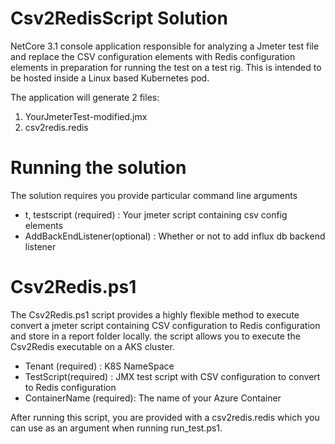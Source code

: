  # Csv2RedisScript Solution
 NetCore 3.1 console application responsible for analyzing a Jmeter test file and replace the CSV configuration elements with Redis configuration elements in preparation for running the test on a test rig. This is intended to be hosted inside a Linux based Kubernetes pod.

 The application will generate 2 files:
 1. YourJmeterTest-modified.jmx
 2. csv2redis.redis

 # Running the solution 
 The solution requires you provide particular command line arguments 

 - t, testscript (required) : Your jmeter script containing csv config elements
 - AddBackEndListener(optional) : Whether or not to add influx db backend listener

# Csv2Redis.ps1

The Csv2Redis.ps1 script provides a highly flexible method to execute convert a jmeter script containing CSV configuration to Redis configuration and store in a report folder locally. the script allows you to execute the Csv2Redis executable on a AKS cluster.

 - Tenant (required) : K8S NameSpace
 - TestScript(required) : JMX test script with CSV configuration to convert to Redis configuration
 - ContainerName (required): The name of your Azure Container

 After running this script, you are provided with a csv2redis.redis which you can use as an argument when running run_test.ps1.



